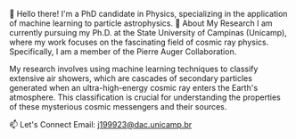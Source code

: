 👋 Hello there!
I'm a PhD candidate in Physics, specializing in the application of machine learning to particle astrophysics.
🔭 About My Research
I am currently pursuing my Ph.D. at the State University of Campinas (Unicamp), where my work focuses on the fascinating field of cosmic ray physics. Specifically, I am a member of the Pierre Auger Collaboration.

My research involves using machine learning techniques to classify extensive air showers, which are cascades of secondary particles generated when an ultra-high-energy cosmic ray enters the Earth's atmosphere. This classification is crucial for understanding the properties of these mysterious cosmic messengers and their sources.

📫 Let's Connect
Email: j199923@dac.unicamp.br
